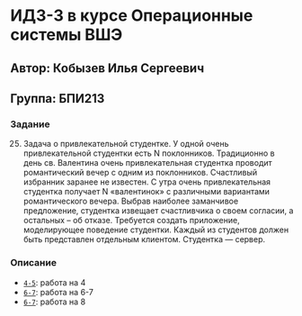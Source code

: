 # ИДЗ-3 в курсе Операционные системы ВШЭ
## Автор: Кобызев Илья Сергеевич
## Группа: БПИ213

### Задание
25. Задача о привлекательной студентке. У одной очень привлекательной студентки есть N поклонников. Традиционно в день св.
Валентина очень привлекательная студентка проводит романтический вечер с одним из поклонников. Счастливый избранник заранее не известен. С утра очень привлекательная студентка получает
N «валентинок» с различными вариантами романтического вечера. Выбрав наиболее заманчивое предложение, студентка извещает
счастливчика о своем согласии, а остальных – об отказе. Требуется создать приложение, моделирующее поведение студентки. Каждый из студентов должен быть представлен отдельным клиентом. Студентка — сервер.


### Описание
- [`4-5`](4-5): работа на 4
- [`6-7`](6-7): работа на 6-7
- [`6-7`](6-8): работа на 8